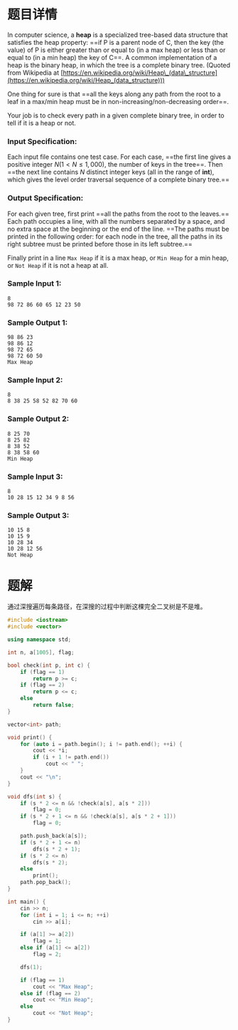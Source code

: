 # 题目详情

In computer science, a **heap** is a specialized tree-based data structure that satisfies the heap property: ==if P is a parent node of C, then the key (the value) of P is either greater than or equal to (in a max heap) or less than or equal to (in a min heap) the key of C==. A common implementation of a heap is the binary heap, in which the tree is a complete binary tree. (Quoted from Wikipedia at [https://en.wikipedia.org/wiki/Heap\_(data\_structure](https://en.wikipedia.org/wiki/Heap_(data_structure)))

One thing for sure is that ==all the keys along any path from the root to a leaf in a max/min heap must be in non-increasing/non-decreasing order==.

Your job is to check every path in a given complete binary tree, in order to tell if it is a heap or not.

### Input Specification:

Each input file contains one test case. For each case, ==the first line gives a positive integer $N (1<N≤1,000)$, the number of keys in the tree==. Then ==the next line contains $N$  distinct integer keys (all in the range of **int**), which gives the level order traversal sequence of a complete binary tree.==

### Output Specification:

For each given tree, first print ==all the paths from the root to the leaves.== Each path occupies a line, with all the numbers separated by a space, and no extra space at the beginning or the end of the line. ==The paths must be printed in the following order: for each node in the tree, all the paths in its right subtree must be printed before those in its left subtree.==

Finally print in a line `Max Heap` if it is a max heap, or `Min Heap` for a min heap, or `Not Heap` if it is not a heap at all.

### Sample Input 1:

    8
    98 72 86 60 65 12 23 50


### Sample Output 1:

    98 86 23
    98 86 12
    98 72 65
    98 72 60 50
    Max Heap


### Sample Input 2:

    8
    8 38 25 58 52 82 70 60


### Sample Output 2:

    8 25 70
    8 25 82
    8 38 52
    8 38 58 60
    Min Heap


### Sample Input 3:

    8
    10 28 15 12 34 9 8 56


### Sample Output 3:

    10 15 8
    10 15 9
    10 28 34
    10 28 12 56
    Not Heap
# 题解

通过深搜遍历每条路径，在深搜的过程中判断这棵完全二叉树是不是堆。

```cpp
#include <iostream>
#include <vector>

using namespace std;

int n, a[1005], flag;

bool check(int p, int c) {
    if (flag == 1)
        return p >= c;
    if (flag == 2)
        return p <= c;
    else
        return false;
}

vector<int> path;

void print() {
    for (auto i = path.begin(); i != path.end(); ++i) {
        cout << *i;
        if (i + 1 != path.end())
            cout << " ";
    }
    cout << "\n";
}

void dfs(int s) {
    if (s * 2 <= n && !check(a[s], a[s * 2]))
        flag = 0;
    if (s * 2 + 1 <= n && !check(a[s], a[s * 2 + 1]))
        flag = 0;

    path.push_back(a[s]);
    if (s * 2 + 1 <= n)
        dfs(s * 2 + 1);
    if (s * 2 <= n)
        dfs(s * 2);
    else
        print();
    path.pop_back();
}

int main() {
    cin >> n;
    for (int i = 1; i <= n; ++i)
        cin >> a[i];

    if (a[1] >= a[2])
        flag = 1;
    else if (a[1] <= a[2])
        flag = 2;

    dfs(1);

    if (flag == 1)
        cout << "Max Heap";
    else if (flag == 2)
        cout << "Min Heap";
    else
        cout << "Not Heap";
}
```


